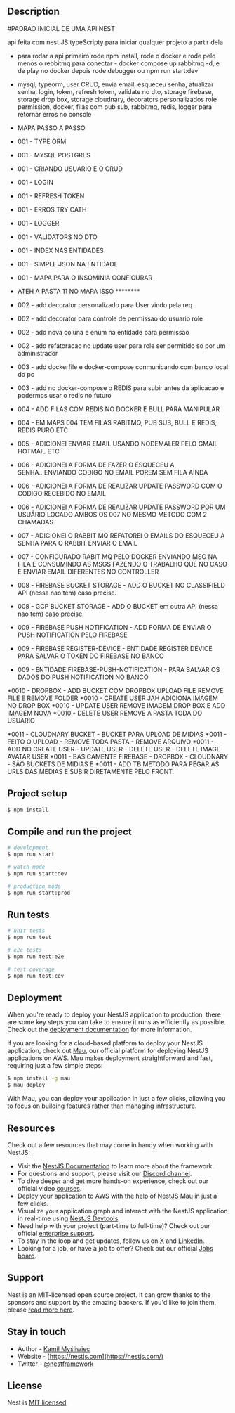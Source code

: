 ## Description

#PADRAO INICIAL DE UMA API NEST

api feita com nest.JS typeScripty para iniciar qualquer projeto a partir dela

* para rodar a api primeiro rode npm install, rode o docker e rode pelo menos o rebbitmq para conectar - docker compose up rabbitmq -d, e de play no docker depois rode debugger ou npm run start:dev

* mysql, typeorm, user CRUD, envia email, esqueceu senha, atualizar senha, login, token, refresh token,
validate no dto, storage firebase, storage drop box, storage cloudnary, decorators personalizados role permission,
docker, filas com pub sub, rabbitmq, redis, logger para retornar erros no console 

* MAPA PASSO A PASSO

* 001 - TYPE ORM
* 001 - MYSQL POSTGRES
* 001 - CRIANDO USUARIO E O CRUD
* 001 - LOGIN
* 001 - REFRESH TOKEN
* 001 - ERROS TRY CATH
* 001 - LOGGER
* 001 - VALIDATORS NO DTO
* 001 - INDEX NAS ENTIDADES
* 001 - SIMPLE JSON NA ENTIDADE
* 001 - MAPA PARA O INSOMINIA CONFIGURAR

* ATEH A PASTA 11 NO MAPA ISSO ********

* 002 - add decorator personalizado para User vindo pela req
* 002 - add decorator para controle de permissao do usuario role
* 002 - add nova coluna e enum na entidade para permissao
* 002 - add refatoracao no update user para role ser permitido so por um administrador

* 003 - add dockerfile e docker-compose conmunicando com banco local do pc
* 003 - add no docker-compose o REDIS para subir antes da aplicacao e podermos usar o redis no futuro

* 004 - ADD FILAS COM REDIS NO DOCKER E BULL PARA MANIPULAR
* 004 - EM MAPS 004 TEM FILAS RABITMQ, PUB SUB, BULL E REDIS, REDIS PURO ETC 

* 005 - ADICIONEI ENVIAR EMAIL USANDO NODEMALER PELO GMAIL  HOTMAIL ETC

* 006 - ADICIONEI A FORMA DE FAZER O ESQUECEU A SENHA...ENVIANDO CODIGO NO EMAIL POREM SEM FILA AINDA
* 006 - ADICIONEI A FORMA DE REALIZAR UPDATE PASSWORD COM O CODIGO RECEBIDO NO EMAIL
* 006 - ADICIONEI A FORMA DE REALIZAR UPDATE PASSWORD POR UM USUÁRIO LOGADO AMBOS OS 007 NO MESMO METODO COM 2 CHAMADAS 

* 007 - ADICIONEI O RABBIT MQ REFATOREI O EMAILS DO ESQUECEU A SENHA PARA O RABBIT ENVIAR O EMAIL 
* 007 - CONFIGURADO RABIT MQ PELO DOCKER ENVIANDO MSG NA FILA E CONSUMINDO AS MSGS FAZENDO O TRABALHO QUE NO CASO É ENVIAR EMAIL
DIFERENTES NO CONTROLLER

* 008 - FIREBASE BUCKET STORAGE - ADD O BUCKET NO CLASSIFIELD API (nessa nao tem) caso precise.
* 008 - GCP BUCKET STORAGE - ADD O BUCKET em outra API (nessa nao tem) caso precise.

* 009 - FIREBASE PUSH NOTIFICATION - ADD FORMA DE ENVIAR O PUSH NOTIFICATION PELO FIREBASE
* 009 - FIREBASE REGISTER-DEVICE - ENTIDADE REGISTER DEVICE PARA SALVAR O TOKEN DO FIREBASE NO BANCO
* 009 - ENTIDADE FIREBASE-PUSH-NOTIFICATION - PARA SALVAR OS DADOS DO PUSH NOTIFICATION NO BANCO

*0010 - DROPBOX - ADD BUCKET COM DROPBOX UPLOAD FILE REMOVE FILE E REMOVE FOLDER
*0010 - CREATE USER JAH ADICIONA IMAGEM NO DROP BOX
*0010 - UPDATE USER REMOVE IMAGEM DROP BOX E ADD IMAGEM NOVA
*0010 - DELETE USER REMOVE A PASTA TODA DO USUARIO

*0011 - CLOUDNARY BUCKET - BUCKET PARA UPLOAD DE MIDIAS 
*0011 - FEITO O UPLOAD - REMOVE TODA PASTA - REMOVE ARQUIVO
*0011 - ADD NO CREATE USER - UPDATE USER - DELETE USER - DELETE IMAGE AVATAR USER
*0011 - BASICAMENTE FIREBASE - DROPBOX - CLOUDNARY - SÃO BUCKETS DE MIDIAS E 
*0011 - ADD TB METODO PARA PEGAR AS URLS DAS MEDIAS E SUBIR DIRETAMENTE PELO FRONT.

## Project setup

```bash
$ npm install
```

## Compile and run the project

```bash
# development
$ npm run start

# watch mode
$ npm run start:dev

# production mode
$ npm run start:prod
```

## Run tests

```bash
# unit tests
$ npm run test

# e2e tests
$ npm run test:e2e

# test coverage
$ npm run test:cov
```

## Deployment

When you're ready to deploy your NestJS application to production, there are some key steps you can take to ensure it runs as efficiently as possible. Check out the [deployment documentation](https://docs.nestjs.com/deployment) for more information.

If you are looking for a cloud-based platform to deploy your NestJS application, check out [Mau](https://mau.nestjs.com), our official platform for deploying NestJS applications on AWS. Mau makes deployment straightforward and fast, requiring just a few simple steps:

```bash
$ npm install -g mau
$ mau deploy
```

With Mau, you can deploy your application in just a few clicks, allowing you to focus on building features rather than managing infrastructure.

## Resources

Check out a few resources that may come in handy when working with NestJS:

- Visit the [NestJS Documentation](https://docs.nestjs.com) to learn more about the framework.
- For questions and support, please visit our [Discord channel](https://discord.gg/G7Qnnhy).
- To dive deeper and get more hands-on experience, check out our official video [courses](https://courses.nestjs.com/).
- Deploy your application to AWS with the help of [NestJS Mau](https://mau.nestjs.com) in just a few clicks.
- Visualize your application graph and interact with the NestJS application in real-time using [NestJS Devtools](https://devtools.nestjs.com).
- Need help with your project (part-time to full-time)? Check out our official [enterprise support](https://enterprise.nestjs.com).
- To stay in the loop and get updates, follow us on [X](https://x.com/nestframework) and [LinkedIn](https://linkedin.com/company/nestjs).
- Looking for a job, or have a job to offer? Check out our official [Jobs board](https://jobs.nestjs.com).

## Support

Nest is an MIT-licensed open source project. It can grow thanks to the sponsors and support by the amazing backers. If you'd like to join them, please [read more here](https://docs.nestjs.com/support).

## Stay in touch

- Author - [Kamil Myśliwiec](https://twitter.com/kammysliwiec)
- Website - [https://nestjs.com](https://nestjs.com/)
- Twitter - [@nestframework](https://twitter.com/nestframework)

## License

Nest is [MIT licensed](https://github.com/nestjs/nest/blob/master/LICENSE).
